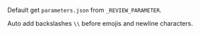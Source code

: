 Default get `parameters.json` from `_REVIEW_PARAMETER`.

Auto add backslashes `\\` before emojis and newline characters.

